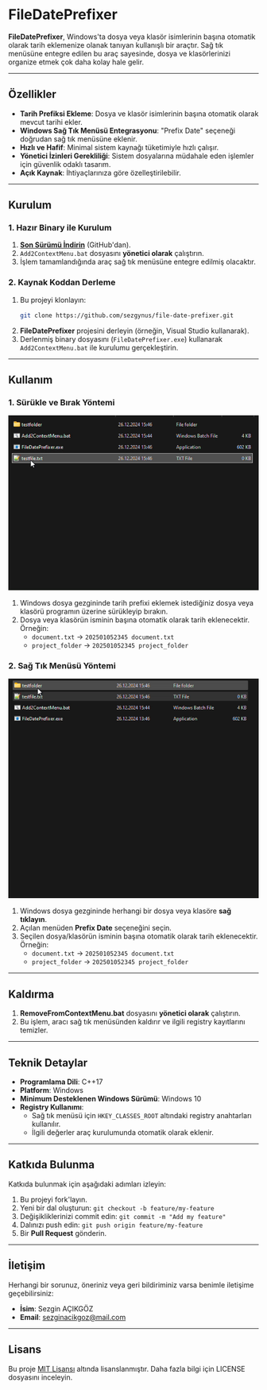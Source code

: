 # FileDatePrefixer

**FileDatePrefixer**, Windows'ta dosya veya klasör isimlerinin başına otomatik olarak tarih eklemenize olanak tanıyan kullanışlı bir araçtır. Sağ tık menüsüne entegre edilen bu araç sayesinde, dosya ve klasörlerinizi organize etmek çok daha kolay hale gelir.

---

## Özellikler

- **Tarih Prefiksi Ekleme**: Dosya ve klasör isimlerinin başına otomatik olarak mevcut tarihi ekler.
- **Windows Sağ Tık Menüsü Entegrasyonu**: "Prefix Date" seçeneği doğrudan sağ tık menüsüne eklenir.
- **Hızlı ve Hafif**: Minimal sistem kaynağı tüketimiyle hızlı çalışır.
- **Yönetici İzinleri Gerekliliği**: Sistem dosyalarına müdahale eden işlemler için güvenlik odaklı tasarım.
- **Açık Kaynak**: İhtiyaçlarınıza göre özelleştirilebilir.

---

## Kurulum

### 1. Hazır Binary ile Kurulum
1. **[Son Sürümü İndirin](https://github.com/sezgynus/file-date-prefixer/releases/tag/v1.0.0)** (GitHub'dan).
2. `Add2ContextMenu.bat` dosyasını **yönetici olarak** çalıştırın.
3. İşlem tamamlandığında araç sağ tık menüsüne entegre edilmiş olacaktır.

### 2. Kaynak Koddan Derleme
1. Bu projeyi klonlayın:
   ```bash
   git clone https://github.com/sezgynus/file-date-prefixer.git
   ```
2. **FileDatePrefixer** projesini derleyin (örneğin, Visual Studio kullanarak).
3. Derlenmiş binary dosyasını (`FileDatePrefixer.exe`) kullanarak `Add2ContextMenu.bat` ile kurulumu gerçekleştirin.

---

## Kullanım
### 1. Sürükle ve Bırak Yöntemi
![Sürükle&Bırak](Contents/Direct.gif)
1. Windows dosya gezgininde tarih prefixi eklemek istediğiniz dosya veya klasörü programın üzerine sürükleyip bırakın.
2. Dosya veya klasörün isminin başına otomatik olarak tarih eklenecektir. Örneğin:
   - `document.txt` → `202501052345 document.txt`
   - `project_folder` → `202501052345 project_folder`

### 2. Sağ Tık Menüsü Yöntemi
![Sağ Tık Menüsü](Contents/Context.gif)
1. Windows dosya gezgininde herhangi bir dosya veya klasöre **sağ tıklayın**.
2. Açılan menüden **Prefix Date** seçeneğini seçin.
3. Seçilen dosya/klasörün isminin başına otomatik olarak tarih eklenecektir. Örneğin:
   - `document.txt` → `202501052345 document.txt`
   - `project_folder` → `202501052345 project_folder`

---

## Kaldırma

1. **RemoveFromContextMenu.bat** dosyasını **yönetici olarak** çalıştırın.
2. Bu işlem, aracı sağ tık menüsünden kaldırır ve ilgili registry kayıtlarını temizler.

---

## Teknik Detaylar

- **Programlama Dili**: C++17
- **Platform**: Windows
- **Minimum Desteklenen Windows Sürümü**: Windows 10
- **Registry Kullanımı**:
  - Sağ tık menüsü için `HKEY_CLASSES_ROOT` altındaki registry anahtarları kullanılır.
  - İlgili değerler araç kurulumunda otomatik olarak eklenir.

---

## Katkıda Bulunma

Katkıda bulunmak için aşağıdaki adımları izleyin:
1. Bu projeyi fork'layın.
2. Yeni bir dal oluşturun: `git checkout -b feature/my-feature`
3. Değişikliklerinizi commit edin: `git commit -m "Add my feature"`
4. Dalınızı push edin: `git push origin feature/my-feature`
5. Bir **Pull Request** gönderin.

---

## İletişim

Herhangi bir sorunuz, öneriniz veya geri bildiriminiz varsa benimle iletişime geçebilirsiniz:

- **İsim**: Sezgin AÇIKGÖZ  
- **Email**: [sezginacikgoz@mail.com](mailto:sezginacikgoz@mail.com)

---

## Lisans

Bu proje [MIT Lisansı](LICENSE) altında lisanslanmıştır. Daha fazla bilgi için LICENSE dosyasını inceleyin.
